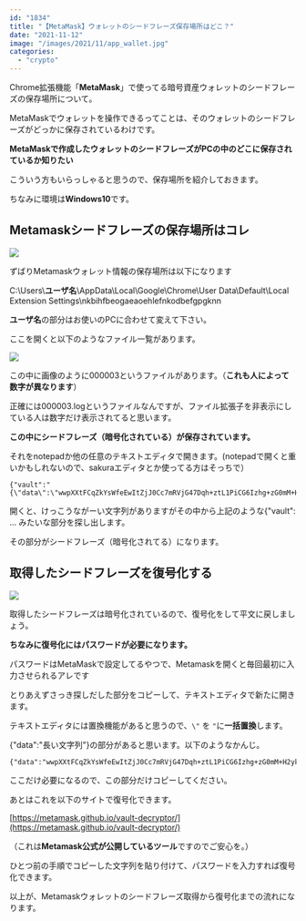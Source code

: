 ```yaml
---
id: "1834"
title: "【MetaMask】ウォレットのシードフレーズ保存場所はどこ？"
date: "2021-11-12"
image: "/images/2021/11/app_wallet.jpg"
categories: 
  - "crypto"
---
```


Chrome拡張機能「**MetaMask**」で使ってる暗号資産ウォレットのシードフレーズの保存場所について。

MetaMaskでウォレットを操作できるってことは、そのウォレットのシードフレーズがどっかに保存されているわけです。

**MetaMaskで作成したウォレットのシードフレーズがPCの中のどこに保存されているか知りたい**

こういう方もいらっしゃると思うので、保存場所を紹介しておきます。

ちなみに環境は**Windows10**です。

## Metamaskシードフレーズの保存場所はコレ

![](../../assets/images/2020/08/findingSrc.jpg)

ずばりMetamaskウォレット情報の保存場所は以下になります

C:\\Users\\**ユーザ名**\\AppData\\Local\\Google\\Chrome\\User Data\\Default\\Local Extension Settings\\nkbihfbeogaeaoehlefnkodbefgpgknn

**ユーザ名**の部分はお使いのPCに合わせて変えて下さい。

ここを開くと以下のようなファイル一覧があります。

![](https://i.gyazo.com/1871ef7d7372d5ac0d59c31ccb677ecc.png)

この中に画像のように000003というファイルがあります。（**これも人によって数字が異なります**）

正確には000003.logというファイルなんですが、ファイル拡張子を非表示にしている人は数字だけ表示されてると思います。

**この中にシードフレーズ（暗号化されている）が保存されています。**

それをnotepadか他の任意のテキストエディタで開きます。(notepadで開くと重いかもしれないので、sakuraエディタとか使ってる方はそっちで）

```
{"vault":"{\"data\":\"wwpXXtFCqZkYsWfeEwItZjJ0Cc7mRVjG47Dqh+ztL1PiCG6Izhg+zG0mM+H2ykyjz3X0RNhAE6IVsWFZamcZ47B4sVi4SvUxrMhARm5L3yHPxr3UsyGrOXmthyVMgEGmjwlmnFCNd2nMZ2o8/sRMra8FupurqevnBv57FiYpEEs7gPpFHv6587aL44MmKD8Snv4JLFqiqmlK82Waq5F+Iv9mw2sFVAL9mgZBSgFgbWdB3TsKVB2k\",\"iv\":\"rkUQlNcGTxBE0My7a/bCXw==\",\"salt\":\"HcKyNfGzaRALRQ0DlKgcIe5Uk30iI/M//oG6w8vX8Nk=\"}"}
```

開くと、けっこうながーい文字列がありますがその中から上記のような{"vault": ... みたいな部分を探し出します。

その部分がシードフレーズ（暗号化されてる）になります。

## 取得したシードフレーズを復号化する

![](../../assets/images/2019/12/link.png)

取得したシードフレーズは暗号化されているので、復号化をして平文に戻しましょう。

**ちなみに復号化にはパスワードが必要になります。**

パスワードはMetaMaskで設定してるやつで、Metamaskを開くと毎回最初に入力させられるアレです

とりあえずさっき探しだした部分をコピーして、テキストエディタで新たに開きます。

テキストエディタには置換機能があると思うので、`\"` を `"`に**一括置換**します。

{"data":"長い文字列"}の部分があると思います。以下のようなかんじ。

```
{"data":"wwpXXtFCqZkYsWfeEwItZjJ0Cc7mRVjG47Dqh+ztL1PiCG6Izhg+zG0mM+H2ykyjz3X0RNhAE6IVsWFZamcZ47B4sVi4SvUxrMhARm5L3yHPxr3UsyGrOXmthyVMgEGmjwlmnFCNd2nMZ2o8/sRMra8FupurqevnBv57FiYpEEs7gPpFHv6587aL44MmKD8Snv4JLFqiqmlK82Waq5F+Iv9mw2sFVAL9mgZBSgFgbWdB3TsKVB2k","iv":"rkUQlNcGTxBE0My7a/bCXw==","salt":"HcKyNfGzaRALRQ0DlKgcIe5Uk30iI/M//oG6w8vX8Nk="}
```

ここだけ必要になるので、この部分だけコピーしてください。

あとはこれを以下のサイトで復号化できます。

[https://metamask.github.io/vault-decryptor/](https://metamask.github.io/vault-decryptor/)

（これは**Metamask公式が公開しているツール**ですのでご安心を。）

ひとつ前の手順でコピーした文字列を貼り付けて、パスワードを入力すれば復号化できます。

以上が、Metamaskウォレットのシードフレーズ取得から復号化までの流れになります。

